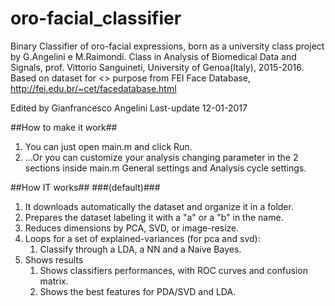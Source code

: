 # oro-facial_classifier
Binary Classifier of oro-facial expressions, born as a university class project by G.Angelini e M.Raimondi.
Class in Analysis of Biomedical Data and Signals, prof. Vittorio Sanguineti, University of Genoa(Italy), 2015-2016.
Based on dataset for <<research>> purpose from FEI Face Database, http://fei.edu.br/~cet/facedatabase.html

Edited by Gianfrancesco Angelini
Last-update 12-01-2017

##How to make it work##
1. You can just open main.m and click Run.
2. ...Or you can customize your analysis changing parameter in the 2 sections inside main.m General settings and Analysis cycle settings.

##How IT works## ###(default)###
1. It downloads automatically the dataset and organize it in a folder.
2. Prepares the dataset labeling it with a "a" or a "b" in the name.
3. Reduces dimensions by PCA, SVD, or image-resize.
4. Loops for a set of explained-variances (for pca and svd):
    1. Classify through a LDA, a NN and a Naive Bayes.
5. Shows results
    1. Shows classifiers performances, with ROC curves and confusion matrix.
    2. Shows the best features for PDA/SVD and LDA.
